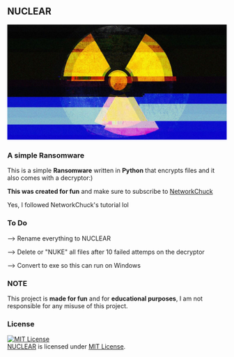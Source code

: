 ###
## __NUCLEAR__
![logo](icon.jpeg)
###


### A simple Ransomware
This is a simple **Ransomware** written in **Python** that encrypts files and it also comes with a decryptor:)

**This was created for fun** and make sure to subscribe to [NetworkChuck](https://www.youtube.com/c/NetworkChuck)

Yes, I followed NetworkChuck's tutorial lol

### To Do
 --> Rename everything to NUCLEAR
 
 --> Delete or "NUKE" all files after 10 failed attemps on the decryptor
 
 --> Convert to exe so this can run on Windows

### NOTE
This project is **made for fun** and for **educational purposes**, I am not responsible for any misuse of this project.

### License
<a rel="license" href="https://opensource.org/licenses/MIT"><img alt="MIT License" src="https://cloud.githubusercontent.com/assets/5456665/18950087/fbe0681a-865f-11e6-9552-e59d038d5913.png" width="60em" height=auto/></a><br/><a href="https://github.com/skryptkidz/NUCLEAR">NUCLEAR</a> is licensed under <a rel="license" href="https://opensource.org/licenses/MIT">MIT License</a>.
